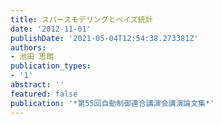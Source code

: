 ```yaml
---
title: スパースモデリングとベイズ統計
date: '2012-11-01'
publishDate: '2021-05-04T12:54:38.273381Z'
authors:
- 池田 思朗
publication_types:
- '1'
abstract: ''
featured: false
publication: '*第55回自動制御連合講演会講演論文集*'
---
```

